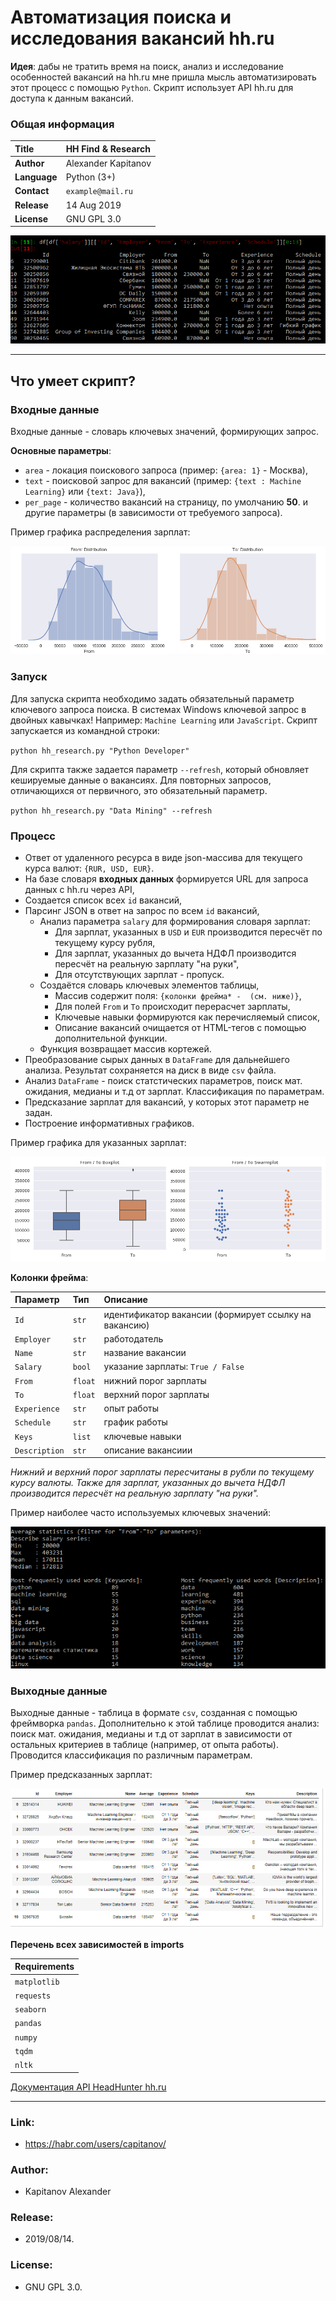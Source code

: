 # Автоматизация поиска и исследования вакансий hh.ru

**Идея**: дабы не тратить время на поиск, анализ и исследование особенностей вакансий на hh.ru мне пришла мысль автоматизировать этот процесс с помощью `Python`.  Скрипт использует API hh.ru для доступа к данным вакансий.

### Общая информация

| **Title**     | HH Find & Research    |
| :-- | :-- |
| **Author**    | Alexander Kapitanov   |
| **Language**  | Python (3+)           |
| **Contact**   | `example@mail.ru`     |
| **Release**   | 14 Aug 2019           |
| **License**   | GNU GPL 3.0           |

![Example Data Frame](img/prev_table.png "Example Data Frame")

____

## Что умеет скрипт?
### Входные данные
Входные данные - словарь ключевых значений, формирующих запрос.

**Основные параметры**:
- `area` - локация поискового запроса (пример: `{area: 1}` - Москва),
- `text` - поисковой запрос для вакансий (пример: `{text : Machine Learning}` или `{text: Java}`),
- `per_page` - количество вакансий на страницу, по умолчанию **50**.
и другие параметры (в зависимости от требуемого запроса).

Пример графика распределения зарплат:

![Example Salary Distribution](img/from_to2.png "Example Salary Distribution")

### Запуск

Для запуска скрипта необходимо задать обязательный параметр ключевого запроса поиска. В системах Windows ключевой запрос в двойных кавычках! Например: `Machine Learning` или `JavaScript`.
Скрипт запускается из командной строки:

`python hh_research.py "Python Developer"`

Для скрипта также задается параметр `--refresh`, который обновляет кешируемые данные о вакансиях. Для повторных запросов, отличающихся от первичного, это обязательный параметр.

`python hh_research.py "Data Mining" --refresh`

### Процесс
- Ответ от удаленного ресурса в виде json-массива для текущего курса валют: `{RUR, USD, EUR}`.
- На базе словаря **входных данных** формируется URL для запроса данных с hh.ru через API,
- Создается список всех `id` вакансий,
- Парсинг JSON в ответ на запрос по всем `id` вакансий,
    - Анализ параметра `salary` для формирования словаря зарплат:
        - Для зарплат, указанных в `USD` и `EUR` производится пересчёт по текущему курсу рубля,
        - Для зарплат, указанных до вычета НДФЛ производится пересчёт на реальную зарплату "на руки",
        - Для отсутствующих зарплат - пропуск.
    - Создаётся словарь ключевых элементов таблицы,
        - Массив содержит поля: `{колонки фрейма* -  (см. ниже)}`,
        - Для полей `From` и `To` происходит перерасчет зарплаты,
        - Ключевые навыки формируются как перечисляемый список,
        - Описание вакансий очищается от HTML-тегов с помощью дополнительной функции.
    - Функция возвращает массив кортежей.
- Преобразование сырых данных в `DataFrame` для дальнейшего анализа. Результат сохраняется на диск в виде `csv` файла.
- Анализ `DataFrame` - поиск статстических параметров, поиск мат. ожидания, медианы и т.д от зарплат. Классификация по параметрам.
- Предсказание зарплат для вакансий, у которых этот параметр не задан.
- Построение информативных графиков.

Пример графика для указанных зарплат:

![Example Salary Plot](img/from_to.png "Example Salary Plot")

**Колонки фрейма**:

| Параметр | Тип | Описание    |
| :-- | :-- | :-- |
| `Id`           | `str`    | идентификатор вакансии (формирует ссылку на вакансию) |
| `Employer`     | `str`    | работодатель |
| `Name`         | `str`    | название вакансии |
| `Salary`       | `bool`   | указание зарплаты: `True / False` |
| `From`         | `float`  | нижний порог зарплаты |
| `To`           | `float`  | верхний порог зарплаты |
| `Experience`   | `str`    | опыт работы |
| `Schedule`     | `str`    | график работы |
| `Keys`         | `list`   | ключевые навыки |
| `Description`  | `str`    | описание вакансиии |

*Нижний и верхний порог зарплаты пересчитаны в рубли по текущему курсу валюты. Также для зарплат, указанных до вычета НДФЛ производится пересчёт на реальную зарплату "на руки".*

Пример наиболее часто используемых ключевых значений:

![Top words in Key / Description](img/most_freq_keys.png "Top words in [Keys / Description]")

### Выходные данные
Выходные данные - таблица в формате `csv`, созданная с помощью фреймворка `pandas`. Дополнительно к этой таблице проводится анализ: поиск мат. ожидания, медианы и т.д от зарплат в зависимости от остальных критериев в таблице (например, от опыта работы). Проводится классификация по различным параметрам.

Пример предсказанных зарплат:

![Salaries predicted](img/predicted.png "Predicted Data")

**Перечень всех зависимостей в imports**

| **Requirements** |
| :-- |
| `matplotlib`   |
| `requests`     |
| `seaborn`      |
| `pandas`       |
| `numpy`        |
| `tqdm`         |
| `nltk`         |

[Документация API HeadHunter hh.ru](https://github.com/hhru/api "Head-Hunter API documentation")
____

### Link:
  * https://habr.com/users/capitanov/

### Author:
  * Kapitanov Alexander

### Release:
  * 2019/08/14.

### License:
  * GNU GPL 3.0.
